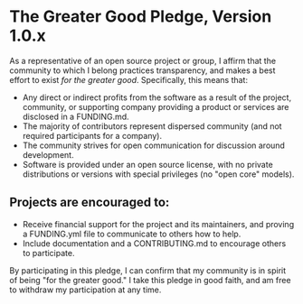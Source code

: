 # The Greater Good Pledge, Version 1.0.x

As a representative of an open source project or group, I affirm that the community 
to which I belong practices transparency, and makes a best effort to exist 
*for the greater good*.  Specifically, this means that:

 - Any direct or indirect profits from the software as a result of the project, community, or supporting company providing a product or services are disclosed in a FUNDING.md. 
 - The majority of contributors represent dispersed community (and not required participants for a company).
 - The community strives for open communication for discussion around development.
 - Software is provided under an open source license, with no private distributions or versions with special privileges (no "open core" models).

## Projects are encouraged to:

 - Receive financial support for the project and its maintainers, and proving a FUNDING.yml file to communicate to others how to help.
 - Include documentation and a CONTRIBUTING.md to encourage others to participate.

By participating in this pledge, I can confirm that my community is in spirit of being "for the greater good." 
I take this pledge in good faith, and am free to withdraw my participation at any time.
